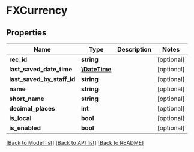 # FXCurrency

## Properties
Name | Type | Description | Notes
------------ | ------------- | ------------- | -------------
**rec_id** | **string** |  | [optional] 
**last_saved_date_time** | [**\DateTime**](\DateTime.md) |  | [optional] 
**last_saved_by_staff_id** | **string** |  | [optional] 
**name** | **string** |  | [optional] 
**short_name** | **string** |  | [optional] 
**decimal_places** | **int** |  | [optional] 
**is_local** | **bool** |  | [optional] 
**is_enabled** | **bool** |  | [optional] 

[[Back to Model list]](../README.md#documentation-for-models) [[Back to API list]](../README.md#documentation-for-api-endpoints) [[Back to README]](../README.md)


